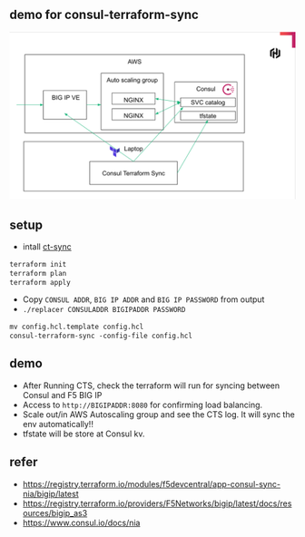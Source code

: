 ## demo for consul-terraform-sync

<kbd>
  <img src="https://github.com/tkaburagi/consul-terraform-sync-demo/blob/main/pic.png?raw=true">
</kbd>

## setup

* intall [ct-sync](https://releases.hashicorp.com/consul-terraform-sync/)

```shell script
terraform init
terraform plan
terraform apply
```

* Copy `CONSUL ADDR`, `BIG IP ADDR` and `BIG IP PASSWORD` from output
* `./replacer CONSULADDR BIGIPADDR PASSWORD`

```shell script
mv config.hcl.template config.hcl
consul-terraform-sync -config-file config.hcl
```

## demo

* After Running CTS, check the terraform will run for syncing between Consul and F5 BIG IP
* Access to `http://BIGIPADDR:8080` for confirming load balancing.
* Scale out/in AWS Autoscaling group and see the CTS log. It will sync the env automatically!!
* tfstate will be store at Consul kv.

## refer

* https://registry.terraform.io/modules/f5devcentral/app-consul-sync-nia/bigip/latest
* https://registry.terraform.io/providers/F5Networks/bigip/latest/docs/resources/bigip_as3
* https://www.consul.io/docs/nia